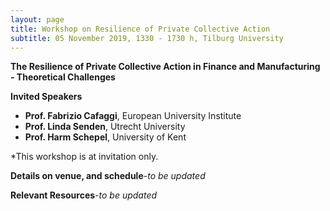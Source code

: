 ```yaml
---
layout: page
title: Workshop on Resilience of Private Collective Action
subtitle: 05 November 2019, 1330 - 1730 h, Tilburg University
---
```

**The Resilience of Private Collective Action in Finance and Manufacturing - Theoretical Challenges**

**Invited Speakers**
+ **Prof. Fabrizio Cafaggi**, European University Institute
+ **Prof. Linda Senden**, Utrecht University
+ **Prof. Harm Schepel**, University of Kent

*This workshop is at invitation only.

**Details on venue, and schedule**-_to be updated_

**Relevant Resources**-_to be updated_
